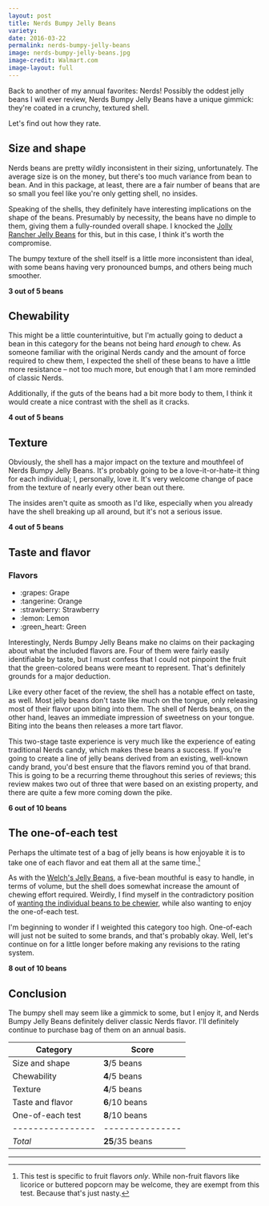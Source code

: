 ```yaml
---
layout: post
title: Nerds Bumpy Jelly Beans
variety:
date: 2016-03-22
permalink: nerds-bumpy-jelly-beans
image: nerds-bumpy-jelly-beans.jpg
image-credit: Walmart.com
image-layout: full
---
```


Back to another of my annual favorites: Nerds!
Possibly the oddest jelly beans I will ever review,
Nerds Bumpy Jelly Beans have a unique gimmick:
they're coated in a crunchy, textured shell.

Let's find out how they rate.


## Size and shape

Nerds beans are pretty wildly inconsistent in their sizing, unfortunately.
The average size is on the money,
but there's too much variance from bean to bean.
And in this package, at least, there are a fair number of beans
that are so small you feel like you're only getting shell, no insides.

Speaking of the shells, they definitely have
interesting implications on the shape of the beans.
Presumably by necessity, the beans have no dimple to them,
giving them a fully-rounded overall shape.
I knocked the [Jolly Rancher Jelly Beans](/jolly-rancher-jelly-beans) for this,
but in this case, I think it's worth the compromise.

The bumpy texture of the shell itself is a little more inconsistent than ideal,
with some beans having very pronounced bumps, and others being much smoother.

**3 out of 5 beans**


## Chewability

This might be a little counterintuitive, but I'm actually going to deduct
a bean in this category for the beans not being hard _enough_ to chew.
As someone familiar with the original Nerds candy
and the amount of force required to chew them,
I expected the shell of these beans to have a little more resistance –
not too much more, but enough that I am more reminded of classic Nerds.

Additionally, if the guts of the beans had a bit more body to them,
I think it would create a nice contrast with the shell as it cracks.

**4 out of 5 beans**


## Texture

Obviously, the shell has a major impact on the
texture and mouthfeel of Nerds Bumpy Jelly Beans.
It's probably going to be a love-it-or-hate-it thing for each individual;
I, personally, love it.
It's very welcome change of pace from the texture of
nearly every other bean out there.

The insides aren't quite as smooth as I'd like, especially when you already
have the shell breaking up all around, but it's not a serious issue.

**4 out of 5 beans**


## Taste and flavor

<div class="inset">
    <h3>Flavors</h3>
    <ul class="emoji-list">
        <li>:grapes: Grape</li>
        <li>:tangerine: Orange</li>
        <li>:strawberry: Strawberry</li>
        <li>:lemon: Lemon</li>
        <li>:green_heart: Green</li>
    </ul>
</div>

Interestingly, Nerds Bumpy Jelly Beans make no claims on their packaging
about what the included flavors are.
Four of them were fairly easily identifiable by taste,
but I must confess that I could not pinpoint the fruit that
the green-colored beans were meant to represent.
That's definitely grounds for a major deduction.

Like every other facet of the review,
the shell has a notable effect on taste, as well.
Most jelly beans don't taste like much on the tongue,
only releasing most of their flavor upon biting into them.
The shell of Nerds beans, on the other hand,
leaves an immediate impression of sweetness on your tongue.
Biting into the beans then releases a more tart flavor.

This two-stage taste experience is very much like the experience
of eating traditional Nerds candy, which makes these beans a success.
If you're going to create a line of jelly beans derived
from an existing, well-known candy brand, you'd best ensure that
the flavors remind you of that brand. 
This is going to be a recurring theme throughout this series of reviews;
this review makes two out of three that were based on an existing
property, and there are quite a few more coming down the pike.

**6 out of 10 beans**


## The one-of-each test

Perhaps the ultimate test of a bag of jelly beans is how enjoyable it is
to take one of each flavor and eat them all at the same time.[^1]

As with the [Welch's Jelly Beans](http://jellybeans.lol/welchs-jelly-beans),
a five-bean mouthful is easy to handle, in terms of volume,
but the shell does somewhat increase the amount of chewing effort required.
Weirdly, I find myself in the contradictory position of
[wanting the individual beans to be chewier](#chewability),
while also wanting to enjoy the one-of-each test.

I'm beginning to wonder if I weighted this category too high.
One-of-each will just not be suited to some brands, and that's probably okay.
Well, let's continue on for a little longer before
making any revisions to the rating system.

**8 out of 10 beans**


## Conclusion

The bumpy shell may seem like a gimmick to some, but I enjoy it,
and Nerds Bumpy Jelly Beans definitely deliver classic Nerds flavor.
I'll definitely continue to purchase bag of them on an annual basis.

Category         | Score
---------------- | ---------------
Size and shape   | **3**/5 beans
Chewability      | **4**/5 beans
Texture          | **4**/5 beans
Taste and flavor | **6**/10 beans
One-of-each test | **8**/10 beans
---------------- | ---------------
_Total_          | **25**/35 beans


---

[^1]: This test is specific to fruit flavors _only_. While non-fruit flavors like licorice or buttered popcorn may be welcome, they are exempt from this test. Because that's just nasty.
